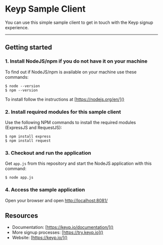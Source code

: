 # Keyp Sample Client

You can use this simple sample client to get in touch with the Keyp signup experience.

---
## Getting started



### 1. Install NodeJS/npm if you do not have it on your machine

To find out if NodeJS/npm is available on your machine use these commands:

```
$ node --version
$ npm --version
```

To install follow the instructions at [https://nodejs.org/en/]()


### 2. Install required modules for this sample client

Use the following NPM commands to install the required modules (ExpressJS and RequestJS):

```
$ npm install express
$ npm install request
```

### 3. Checkout and run the application

Get `app.js` from this repository and start the NodeJS application with this command:

```
$ node app.js
```

### 4. Access the sample application

Open your browser and open [http://localhost:8081/]()


## Resources

- Documentation: [https://keyp.io/documentation/]()
- More signup processes: [https://try.keyp.io]()
- Website: [https://keyp.io/]()
